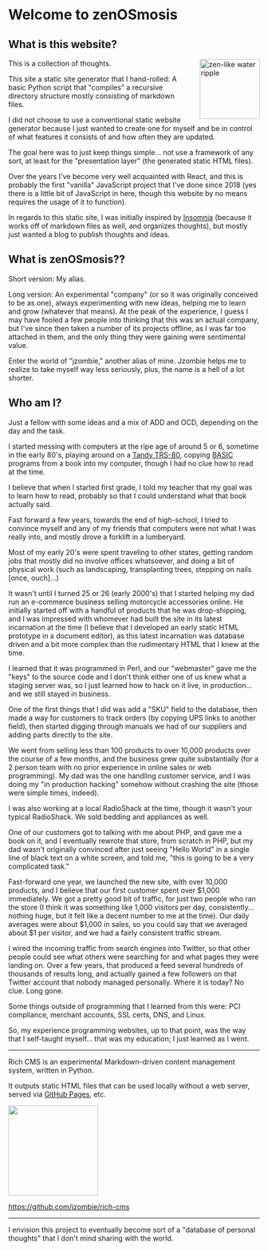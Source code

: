 # Welcome to zenOSmosis

## What is this website?

<img src="%ROOT%/images/zen-like-water-ripple.jpeg" style="width: 120px; margin-left: 20px; float: right;" alt="zen-like water ripple" />

This is a collection of thoughts.

This site a static site generator that I hand-rolled: A basic Python script that "compiles" a recursive directory structure mostly consisting of markdown files.

I did not choose to use a conventional static website generator because I just wanted to create one for myself and be in control of what features it consists of and how often they are updated.

The goal here was to just keep things simple... not use a framework of any sort, at least for the "presentation layer" (the generated static HTML files).

Over the years I've become very well acquainted with React, and this is probably the first "vanilla" JavaScript project that I've done since 2018 (yes there is a little bit of JavaScript in here, though this website by no means requires the usage of it to function).

In regards to this static site, I was initially inspired by [Insomnia](https://insomnia.rest/) (because it works off of markdown files as well, and organizes thoughts), but mostly just wanted a blog to publish thoughts and ideas.

## What is zenOSmosis??

Short version: My alias.

Long version: An experimental "company" (or so it was originally conceived to be as one), always experimenting with new ideas, helping me to learn and grow (whatever that means).  At the peak of the experience, I guess I may have fooled a few people into thinking that this was an actual company, but I've since then taken a number of its projects offline, as I was far too attached in them, and the only thing they were gaining were sentimental value.

Enter the world of "jzombie," another alias of mine.  Jzombie helps me to realize to take myself way less seriously, plus, the name is a hell of a lot shorter.

## Who am I?

Just a fellow with some ideas and a mix of ADD and OCD, depending on the day and the task.

I started messing with computers at the ripe age of around 5 or 6, sometime in the early 80's, playing around on a [Tandy TRS-80](https://en.wikipedia.org/wiki/TRS-80), copying [BASIC](https://en.wikipedia.org/wiki/BASIC) programs from a book into my computer, though I had no clue how to read at the time.

I believe that when I started first grade, I told my teacher that my goal was to learn how to read, probably so that I could understand what that book actually said.

Fast forward a few years, towards the end of high-school, I tried to convince myself and any of my friends that computers were not what I was really into, and mostly drove a forklift in a lumberyard.

Most of my early 20's were spent traveling to other states, getting random jobs that mostly did no involve offices whatsoever, and doing a bit of physical work (such as landscaping, transplanting trees, stepping on nails [once, ouch]...)

It wasn't until I turned 25 or 26 (early 2000's) that I started helping my dad run an e-commerce business selling motorcycle accessories online. He initially started off with a handful of products that he was drop-shipping, and I was impressed with whomever had built the site in its latest incarnation at the time (I believe that I developed an early static HTML prototype in a document editor), as this latest incarnation was database driven and a bit more complex than the rudimentary HTML that I knew at the time.

I learned that it was programmed in Perl, and our "webmaster" gave me the "keys" to the source code and I don't think either one of us knew what a staging server was, so I just learned how to hack on it live, in production... and we still stayed in business.

One of the first things that I did was add a "SKU" field to the database, then made a way for customers to track orders (by copying UPS links to another field), then started digging through manuals we had of our suppliers and adding parts directly to the site.

We went from selling less than 100 products to over 10,000 products over the course of a few months, and the business grew quite substantially (for a 2 person team with no prior experience in online sales or web programming). My dad was the one handling customer service, and I was doing my "in production hacking" somehow without crashing the site (those were simple times, indeed).

I was also working at a local RadioShack at the time, though it wasn't your typical RadioShack. We sold bedding and appliances as well.

One of our customers got to talking with me about PHP, and gave me a book on it, and I eventually rewrote that store, from scratch in PHP, but my dad wasn't originally convinced after just seeing "Hello World" in a single line of black text on a white screen, and told me, "this is going to be a very complicated task."

Fast-forward one year, we launched the new site, with over 10,000 products, and I believe that our first customer spent over $1,000 immediately. We got a pretty good bit of traffic, for just two people who ran the store (I think it was something like 1,000 visitors per day, consistently... nothing huge, but it felt like a decent number to me at the time). Our daily averages were about $1,000 in sales, so you could say that we averaged about $1 per visitor, and we had a fairly consistent traffic stream.

I wired the incoming traffic from search engines into Twitter, so that other people could see what others were searching for and what pages they were landing on.  Over a few years, that produced a feed several hundreds of thousands of results long, and actually gained a few followers on that Twitter account that nobody managed personally.  Where it is today?  No clue.  Long gone.

Some things outside of programming that I learned from this were: PCI compliance, merchant accounts, SSL certs, DNS, and Linux.

So, my experience programming websites, up to that point, was the way that I self-taught myself... that was my education; I just learned as I went.

----

Rich CMS is an experimental Markdown-driven content management system, written in Python.

It outputs static HTML files that can be used locally without a web server, served via [GitHub Pages](https://pages.github.com/), etc.

<img src="%ROOT%/images/thinker.png" style="width: 180px" />

https://github.com/jzombie/rich-cms

---

I envision this project to eventually become sort of a "database of personal thoughts" that I don't mind sharing with the world.
